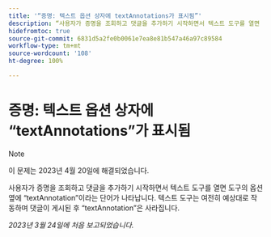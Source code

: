 ```yaml
---
title: '“증명: 텍스트 옵션 상자에 textAnnotations가 표시됨”'
description: “사용자가 증명을 조회하고 댓글을 추가하기 시작하면서 텍스트 도구를 열면 도구의 옵션 옆에 textAnnotation이라는 단어가 나타납니다. 텍스트 도구는 여전히 예상대로 작동하며 댓글이 게시된 후 textAnnotation은 사라집니다.”
hidefromtoc: true
source-git-commit: 6831d5a2fe0b0061e7ea8e81b547a46a97c89584
workflow-type: tm+mt
source-wordcount: '108'
ht-degree: 100%

---
```



# 증명: 텍스트 옵션 상자에 “textAnnotations”가 표시됨

<!--This article is on the WF and WFP TOCs-->

>[!NOTE]
>
>이 문제는 2023년 4월 20일에 해결되었습니다.

사용자가 증명을 조회하고 댓글을 추가하기 시작하면서 텍스트 도구를 열면 도구의 옵션 옆에 “textAnnotation”이라는 단어가 나타납니다. 텍스트 도구는 여전히 예상대로 작동하며 댓글이 게시된 후 “textAnnotation”은 사라집니다.

_2023년 3월 24일에 처음 보고되었습니다._

